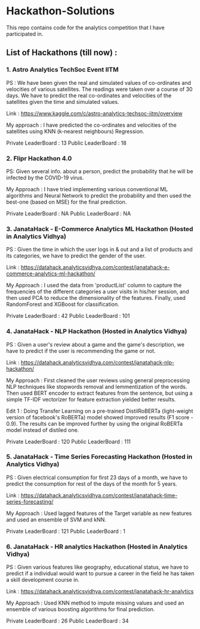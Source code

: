 # Hackathon-Solutions
This repo contains code for the analytics competition that I have participated in.

## List of Hackathons (till now) : 

### 1. Astro Analytics TechSoc Event IITM

PS : We have been given the real and simulated values of co-ordinates and velocities of various satellites. The readings were taken over a course of 30 days. We have to predict the real co-ordinates and velocities of the satellites given the time and simulated values.

Link : https://www.kaggle.com/c/astro-analytics-techsoc-iitm/overview

My approach : I have predicted the co-ordinates and velocities of the satellites using KNN (k-nearest neighbours) Regression.

Private LeaderBoard : 13
Public LeaderBoard : 18

### 2. Flipr Hackathon 4.0

PS: Given several info. about a person, predict the probability that he will be infected by the COVID-19 virus.

My Approach : I have tried implementing various conventional ML algorithms and Neural Network to predict the probability and then used the best-one (based on MSE) for the final prediction.

Private LeaderBoard : NA
Public LeaderBoard : NA

### 3. JanataHack - E-Commerce Analytics ML Hackathon (Hosted in Analytics Vidhya)

PS : Given the time in which the user logs in & out and a list of products and its categories, we have to predict the gender of the user.

Link : https://datahack.analyticsvidhya.com/contest/janatahack-e-commerce-analytics-ml-hackathon/

My Approach : I used the data from 'productList' column to capture the frequencies of the different categories a user visits in his/her session, and then used PCA to reduce the dimensionality of the features. Finally, used RandomForest and XGBoost for classification.

Private LeaderBoard : 42
Public LeaderBoard : 101

### 4. JanataHack - NLP Hackathon (Hosted in Analytics Vidhya)

PS : Given a user's review about a game and the game's description, we have to predict if the user is recommending the game or not.

Link : https://datahack.analyticsvidhya.com/contest/janatahack-nlp-hackathon/

My Approach : First cleaned the user reviews using general preprocessing NLP techniques like stopwords removal and lemmentization of the words. Then used BERT encoder to extract features from the sentence, but using a simple TF-IDF vectorizer for feature extraction yielded better results.

Edit 1 : Doing Transfer Learning on a pre-trained DistilRoBERTa (light-weight version of facebook's RoBERTa) model showed improved results (F1 score - 0.9). The results can be improved further by using the original RoBERTa model instead of distiled one.

Private LeaderBoard : 120
Public LeaderBoard : 111

### 5. JanataHack - Time Series Forecasting Hackathon (Hosted in Analytics Vidhya)

PS : Given electrical consumption for first 23 days of a month, we have to predict the consumption for rest of the days of the month for 5 years.

Link : https://datahack.analyticsvidhya.com/contest/janatahack-time-series-forecasting/

My Approach : Used lagged features of the Target variable as new features and used an ensemble of SVM and kNN.

Private LeaderBoard : 121
Public LeaderBoard : 1

### 6. JanataHack - HR analytics Hackathon (Hosted in Analytics Vidhya)

PS : Given various features like geography, educational status, we have to predict if a individual would want to pursue a career in the field he has taken a skill development course in.

Link : https://datahack.analyticsvidhya.com/contest/janatahack-hr-analytics

My Approach : Used KNN method to impute missing values and used an ensemble of various boosting algorithms for final prediction.

Private LeaderBoard : 26 
Public LeaderBoard : 34